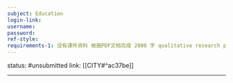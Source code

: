 ```yaml
---
subject: Education
login-link: 
username: 
password: 
ref-style: 
requirements-1: 没有课件资料 根据PDF文档完成 2000 字 qualitative research paper
---
```

status: #unsubmitted 
link: [[CITY#^ac37be]]

---